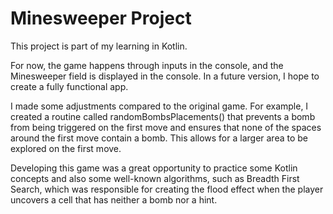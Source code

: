# Minesweeper Project

This project is part of my learning in Kotlin.

For now, the game happens through inputs in the console, and the Minesweeper field is displayed in the console. In a future version, I hope to create a fully functional app.

I made some adjustments compared to the original game. For example, I created a routine called randomBombsPlacements() that prevents a bomb from being triggered on the first move and ensures that none of the spaces around the first move contain a bomb. This allows for a larger area to be explored on the first move.

Developing this game was a great opportunity to practice some Kotlin concepts and also some well-known algorithms, such as Breadth First Search, which was responsible for creating the flood effect when the player uncovers a cell that has neither a bomb nor a hint.
